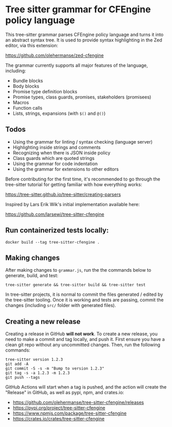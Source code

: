 # Tree sitter grammar for CFEngine policy language

This tree-sitter grammar parses CFEngine policy language and turns it into an abstract syntax tree.
It is used to provide syntax highlighting in the Zed editor, via this extension:

https://github.com/olehermanse/zed-cfengine

The grammar currently supports all major features of the language, including:

- Bundle blocks
- Body blocks
- Promise type definition blocks
- Promise types, class guards, promises, stakeholders (promisees)
- Macros
- Function calls
- Lists, strings, expansions (with `$()` and `@()`)

## Todos

- Using the grammar for linting / syntax checking (language server)
- Highlighting inside strings and comments
- Recognizing when there is JSON inside policy
- Class guards which are quoted strings
- Using the grammar for code indentation
- Using the grammar for extensions to other editors

Before contributing for the first time, it's recommended to go through the tree-sitter tutorial for getting familiar with how everything works:

https://tree-sitter.github.io/tree-sitter/creating-parsers

Inspired by Lars Erik Wik's initial implementation available here:

https://github.com/larsewi/tree-sitter-cfengine


## Run containerized tests locally:

```
docker build --tag tree-sitter-cfengine .
```

## Making changes

After making changes to `grammar.js`, run the the commands below to generate, build, and test:

```
tree-sitter generate && tree-sitter build && tree-sitter test
```

In tree-sitter projects, it is normal to commit the files generated / edited by the tree-sitter tooling.
Once it is working and tests are passing, commit the changes (including `src/` folder with generated files).

## Creating a new release

Creating a release in GitHub **will not work**.
To create a new release, you need to make a commit and tag locally, and push it.
First ensure you have a clean git repo without any uncommitted changes.
Then, run the following commands:

```
tree-sitter version 1.2.3
git add -A
git commit -S -s -m "Bump to version 1.2.3"
git tag -s -a 1.2.3 -m 1.2.3
git push --tags
```

GitHub Actions will start when a tag is pushed, and the action will create the "Release" in GitHub, as well as pypi, npm, and crates.io:

- https://github.com/olehermanse/tree-sitter-cfengine/releases
- https://pypi.org/project/tree-sitter-cfengine
- https://www.npmjs.com/package/tree-sitter-cfengine
- https://crates.io/crates/tree-sitter-cfengine
